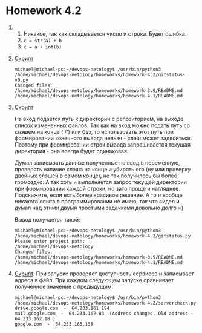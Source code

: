 # Homework 4.2

1.
   1. Никакое, так как складывается число и строка. Будет ошибка.
   2. `c = str(a) + b`
   3. `c = a + int(b)`

2. [Скрипт](gitstatus-v0.py)

   ```commandline
   michael@michael-pc:~/devops-netology$ /usr/bin/python3 /home/michael/devops-netology/homeworks/homework-4.2/gitstatus-v0.py
   Changed files:
   /home/michael/devops-netology/homeworks/homework-3.9/README.md
   /home/michael/devops-netology/homeworks/homework-4.1/README.md
   ```

3. [Скрипт](gitstatus-v1.py)

   На вход подается путь к директории с репозиторием, на выходе список измененных файлов. Так как на вход можно подать путь со слэшем на конце ('/') или без, то использовать этот путь при формировании конечного вывода нельзя - слэш может задвоиться. Поэтому при формировании строк вывода запрашивается текущая директория - она всегда будет одинаковая.

   Думал записывать данные полученные на ввод в переменную, проверять наличие слэша на конце и убирать его (ну или проверку двойных слэшей в самом конце), но так получилось бы более громоздко. А так хоть и выполняется запрос текущей директории при формировании каждой строки, но зато проще и нагляднее. Подскажите, если есть более красивое решение. А то я вообще никакого опыта в программировании не имею, так что сидел и думал над этими двумя простыми задачками довольно долго =)

   Вывод получается такой:

   ```commandline
   michael@michael-pc:~/devops-netology$ /usr/bin/python3 /home/michael/devops-netology/homeworks/homework-4.2/gitstatus.py
   Please enter project path: 
   /home/michael/devops-netology
   Changed files:
   /home/michael/devops-netology/homeworks/homework-3.9/README.md
   /home/michael/devops-netology/homeworks/homework-4.1/README.md
   ```

4. [Скрипт](servercheck.py).
   При запуске проверяет доступность сервисов и записывает адреса в файл. При каждом следующем запуске сравнивает полученное значение с предыдущим.

   ```commandline
   michael@michael-pc:~/devops-netology$ /usr/bin/python3 /home/michael/devops-netology/homeworks/homework-4.2/servercheck.py
   drive.google.com  -  64.233.161.194
   mail.google.com  -  64.233.162.83  (Address changed. Old address -  64.233.162.18 )
   google.com  -  64.233.165.138
   ```

